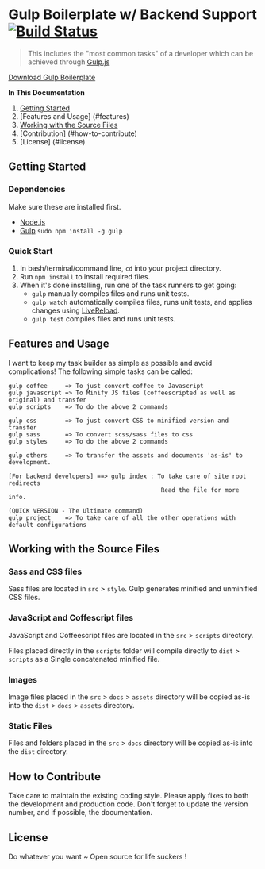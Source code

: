 # Gulp Boilerplate w/ Backend Support [![Build Status](https://travis-ci.org/tilakmaddy/gulp-boilerplate.svg)](https://travis-ci.org/cferdinandi/gulp-boilerplate)

> This includes the "most common tasks" of a developer which can be achieved through [Gulp.js](http://gulpjs.com)

[Download Gulp Boilerplate](https://github.com/TilakMaddy/gulp-template-backend-support/archive/master.zip)

**In This Documentation**

1. [Getting Started](#getting-started)
2. [Features and Usage] (#features)
3. [Working with the Source Files](#working-with-the-source-files)
4. [Contribution] (#how-to-contribute)
5. [License] (#license)

## Getting Started

### Dependencies
Make sure these are installed first.

* [Node.js](http://nodejs.org)
* [Gulp](http://gulpjs.com) `sudo npm install -g gulp`

### Quick Start

1. In bash/terminal/command line, `cd` into your project directory.
2. Run `npm install` to install required files.
3. When it's done installing, run one of the task runners to get going:
	* `gulp` manually compiles files and runs unit tests.
	* `gulp watch` automatically compiles files, runs unit tests, and applies changes using [LiveReload](http://livereload.com/).
	* `gulp test` compiles files and runs unit tests.

## Features and Usage

I want to keep my task builder as simple as possible and avoid complications!
The following simple tasks can be called:
	
	gulp coffee     => To just convert coffee to Javascript
	gulp javascript => To Minify JS files (coffeescripted as well as original) and transfer
	gulp scripts 	=> To do the above 2 commands
	
	gulp css		=> To just convert CSS to minified version and transfer
	gulp sass		=> To convert scss/sass files to css 
	gulp styles		=> To do the above 2 commands
	
	gulp others 	=> To transfer the assets and documents 'as-is' to development.	

	[For backend developers] ==> gulp index : To take care of site root redirects 
											   Read the file for more info.
	
	(QUICK VERSION - The Ultimate command)
	gulp project	=> To take care of all the other operations with default configurations


## Working with the Source Files

### Sass and CSS files

Sass files are located in `src` > `style`. Gulp generates minified and unminified CSS files.

### JavaScript and Coffescript files

JavaScript and Coffeescript files are located in the `src` > `scripts` directory.

Files placed directly in the `scripts` folder will compile directly to `dist` > `scripts` as a Single concatenated minified file.

### Images

Image files placed in the `src` > `docs` > `assets` directory will be copied as-is into the `dist` > `docs` > `assets` directory.

### Static Files

Files and folders placed in the `src` > `docs` directory will be copied as-is into the `dist` directory.

## How to Contribute

Take care to maintain the existing coding style. Please apply fixes to both the development and production code. Don't forget to update the version number, and if possible, the documentation.


## License

Do whatever you want ~ Open source for life suckers !
